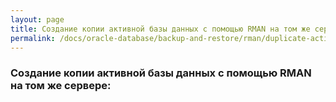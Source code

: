 ```yaml
---
layout: page
title: Создание копии активной базы данных с помощью RMAN на том же сервере
permalink: /docs/oracle-database/backup-and-restore/rman/duplicate-active-database/
---
```


### Создание копии активной базы данных с помощью RMAN на том же сервере:
